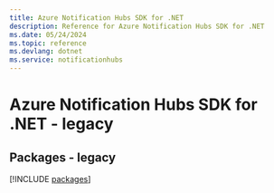 ```yaml
---
title: Azure Notification Hubs SDK for .NET
description: Reference for Azure Notification Hubs SDK for .NET
ms.date: 05/24/2024
ms.topic: reference
ms.devlang: dotnet
ms.service: notificationhubs
---
```

# Azure Notification Hubs SDK for .NET - legacy
## Packages - legacy
[!INCLUDE [packages](notification-hubs-index.md)]
